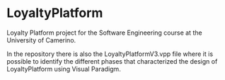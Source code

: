 # LoyaltyPlatform
Loyalty Platform project for the Software Engineering course at the University of Camerino.

In the repository there is also the LoyaltyPlatformV3.vpp file where it is possible to identify the different phases that characterized the design of LoyaltyPlatform using Visual Paradigm.
